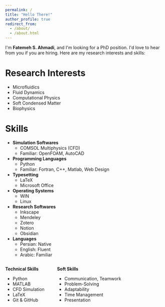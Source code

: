 ```yaml
---
permalink: /
title: "Hello There!"
author_profile: true
redirect_from: 
  - /about/
  - /about.html
---
```


 I'm **Fatemeh S. Ahmadi**, and I'm looking for a PhD position. I'd love to hear from you if you are hiring. Here are my research interests and skills:

Research Interests
======
- Microfluidics  
- Fluid Dynamics  
- Computational Physics 
- Soft Condensed Matter 
- Biophysics  

Skills
======
* **Simulation Softwares**
  * COMSOL Multiphysics (CFD)
  *  Familiar: OpenFOAM, AutoCAD
* **Programming Languages**
  * Python
  * Familiar: Fortran, C++, Matlab, Web Design
* **Typesetting**
  * LaTeX
  * Microsoft Office
* **Operating Systems**
  * WIN
  * Linux
* **Research Softwares**
  * Inkscape
  * Mendeley
  * Zotero
  * Notion
  * Obsidian
* **Languages**
  * Persian: Native
  * English: Fluent
  * Arabic: Familiar
 

<div style="display: flex; gap: 40px;">
  <div markdown="1">
  
  **Technical Skills**  
  - Python  
  - MATLAB  
  - CFD Simulation  
  - LaTeX  
  - Git & GitHub

  </div>
  
  <div markdown="1">
  
  **Soft Skills**  
  - Communication, Teamwork  
  - Problem-Solving  
  - Adaptability  
  - Time Management  
  - Presentation

  </div>
</div>
